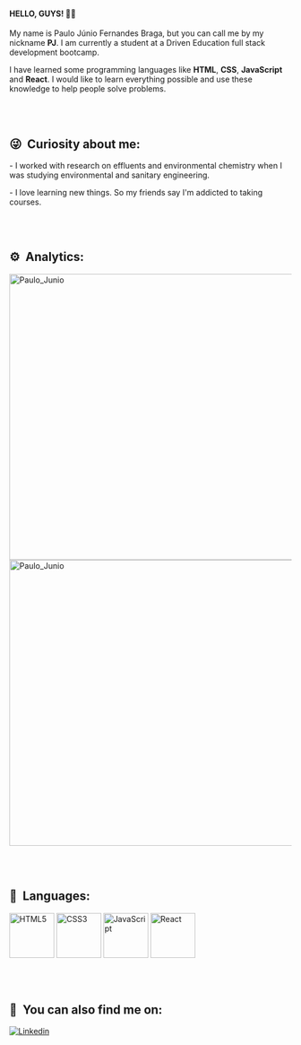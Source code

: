 <h4>HELLO, GUYS! 🏳‍🌈</h4>

<p>My name is Paulo Júnio Fernandes Braga, but you can call me by my nickname <b>PJ</b>. I am currently a student at a Driven Education full stack development bootcamp.</p>

<p>I have learned some programming languages like <b>HTML</b>, <b>CSS</b>, <b>JavaScript</b> and <b>React</b>. I would like to learn everything possible and use these
knowledge to help people solve problems.</p>

<br><br>

##  😜 &nbsp;Curiosity about me:

<p align="left">

<p>- I worked with research on effluents and environmental chemistry when I was studying environmental and sanitary engineering.<p>
<p>- I love learning new things. So my friends say I'm addicted to taking courses.</p>

<br><br>

## ⚙ &nbsp;Analytics:

<p align="left">
  
<img width="510em" src="https://github-readme-stats.vercel.app/api?username=Paulo-Junio&show_icons=true&theme=dracula" alt="Paulo_Junio" >
 
<img width="510em" src="https://github-readme-stats.vercel.app/api/top-langs/?username=Paulo-Junio&layout=compact" alt="Paulo_Junio" >

<br><br>

## 🧐 &nbsp;Languages:

<p align="left">

<img width="80em" src="https://img.shields.io/badge/HTML5-E34F26?style=for-the-badge&logo=html5&logoColor=white" alt="HTML5" >
  
<img width="80em" src="https://img.shields.io/badge/CSS3-1572B6?style=for-the-badge&logo=css3&logoColor=white" alt="CSS3" >
  
<img width="80em" src="https://img.shields.io/badge/JavaScript-323330?style=for-the-badge&logo=javascript&logoColor=F7DF1E" alt="JavaScript" >
  
<img width="80em" src="https://img.shields.io/badge/React-20232A?style=for-the-badge&logo=react&logoColor=61DAFB" alt="React" >
</p>

<br><br>

## 🧭 &nbsp;You can also find me on:

<p align="left">

[![Linkedin](https://img.shields.io/badge/-LinkedIn-blue?style=flat-square&logo=Linkedin&logoColor=white&link=https://www.linkedin.com/in/https://www.linkedin.com/in/paulo-braga-0b0254163//)](https://www.linkedin.com/in/paulo-braga-0b0254163/)
